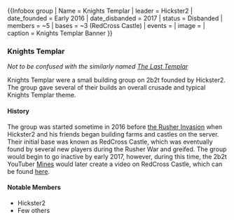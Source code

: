 {{Infobox group
| Name = Knights Templar
| leader = Hickster2
| date_founded = Early 2016
| date_disbanded = 2017
| status = Disbanded
| members = ~5
| bases = ~3 (RedCross Castle)
| events =
| image =
| caption = Knights Templar Banner
}}

### Knights Templar
*Not to be confused with the similarly named [The Last Templar](https://2b2t.miraheze.org/wiki/The_Last_Templar)*

Knights Templar were a small building group on 2b2t founded by Hickster2. The group gave several of their builds an overall crusade and typical Knights Templar theme.

#### History
The group was started sometime in 2016 before [the Rusher Invasion](https://2b2t.miraheze.org/wiki/the_Rusher_Invasion) when Hickster2 and his friends began building farms and castles on the server. Their initial base was known as RedCross Castle, which was eventually found by several new players during the Rusher War and greifed. The group would begin to go inactive by early 2017, however, during this time, the 2b2t YouTuber [Mines](https://2b2t.miraheze.org/wiki/Mines) would later create a video on RedCross Castle, which can be found [here](https://www.youtube.com/watch?v=O54Gs4iFPDA).

#### Notable Members
* Hickster2
* Few others